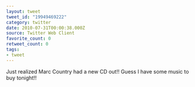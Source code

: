 ```yaml
---
layout: tweet
tweet_id: "19949469222"
category: twitter
date: 2010-07-31T00:00:38.000Z
source: Twitter Web Client
favorite_count: 0
retweet_count: 0
tags:
- tweet
---
```


Just realized Marc Country had a new CD out!! Guess I have some music to buy tonight!!
